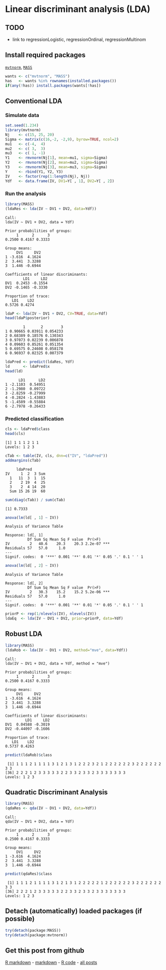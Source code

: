 Linear discriminant analysis (LDA)
=========================

TODO
-------------------------

 - link to regressionLogistic, regressionOrdinal, regressionMultinom

Install required packages
-------------------------

[`mvtnorm`](http://cran.r-project.org/package=mvtnorm), [`MASS`](http://cran.r-project.org/package=MASS)


```r
wants <- c("mvtnorm", "MASS")
has   <- wants %in% rownames(installed.packages())
if(any(!has)) install.packages(wants[!has])
```


Conventional LDA
-------------------------

### Simulate data


```r
set.seed(1.234)
library(mvtnorm)
Nj    <- c(15, 25, 20)
Sigma <- matrix(c(16,-2, -2,9), byrow=TRUE, ncol=2)
mu1   <- c(-4,  4)
mu2   <- c( 3,  3)
mu3   <- c( 1, -1)
Y1    <- rmvnorm(Nj[1], mean=mu1, sigma=Sigma)
Y2    <- rmvnorm(Nj[2], mean=mu2, sigma=Sigma)
Y3    <- rmvnorm(Nj[3], mean=mu3, sigma=Sigma)
Y     <- rbind(Y1, Y2, Y3)
IV    <- factor(rep(1:length(Nj), Nj))
Ydf   <- data.frame(IV, DV1=Y[ , 1], DV2=Y[ , 2])
```


### Run the analysis


```r
library(MASS)
(ldaRes <- lda(IV ~ DV1 + DV2, data=Ydf))
```

```
Call:
lda(IV ~ DV1 + DV2, data = Ydf)

Prior probabilities of groups:
     1      2      3 
0.2500 0.4167 0.3333 

Group means:
     DV1     DV2
1 -3.616  4.1624
2  3.441  3.3288
3  1.446 -0.6944

Coefficients of linear discriminants:
        LD1     LD2
DV1  0.2453 -0.1554
DV2 -0.1465 -0.3330

Proportion of trace:
   LD1    LD2 
0.5726 0.4274 
```



```r
ldaP <- lda(IV ~ DV1 + DV2, CV=TRUE, data=Ydf)
head(ldaP$posterior)
```

```
        1       2        3
1 0.90665 0.03911 0.054233
2 0.68389 0.18576 0.130343
3 0.97073 0.02239 0.006878
4 0.09603 0.85261 0.051354
5 0.69575 0.24608 0.058178
6 0.96937 0.02325 0.007379
```



```r
ldaPred <- predict(ldaRes, Ydf)
ld      <- ldaPred$x
head(ld)
```

```
      LD1      LD2
1 -2.1103  0.54951
2 -1.2980  0.09722
3 -2.8259 -0.27999
4 -0.2824 -1.43883
5 -1.4589 -0.55884
6 -2.7978 -0.26433
```


### Predicted classification


```r
cls <- ldaPred$class
head(cls)
```

```
[1] 1 1 1 2 1 1
Levels: 1 2 3
```



```r
cTab <- table(IV, cls, dnn=c("IV", "ldaPred"))
addmargins(cTab)
```

```
     ldaPred
IV     1  2  3 Sum
  1   11  3  1  15
  2    2 19  4  25
  3    2  4 14  20
  Sum 15 26 19  60
```

```r
sum(diag(cTab)) / sum(cTab)
```

```
[1] 0.7333
```



```r
anova(lm(ld[ , 1] ~ IV))
```

```
Analysis of Variance Table

Response: ld[, 1]
          Df Sum Sq Mean Sq F value  Pr(>F)    
IV         2   40.6    20.3    20.3 2.2e-07 ***
Residuals 57   57.0     1.0                    
---
Signif. codes:  0 '***' 0.001 '**' 0.01 '*' 0.05 '.' 0.1 ' ' 1 
```

```r
anova(lm(ld[ , 2] ~ IV))
```

```
Analysis of Variance Table

Response: ld[, 2]
          Df Sum Sq Mean Sq F value  Pr(>F)    
IV         2   30.3    15.2    15.2 5.2e-06 ***
Residuals 57   57.0     1.0                    
---
Signif. codes:  0 '***' 0.001 '**' 0.01 '*' 0.05 '.' 0.1 ' ' 1 
```



```r
priorP <- rep(1/nlevels(IV), nlevels(IV))
ldaEq  <- lda(IV ~ DV1 + DV2, prior=priorP, data=Ydf)
```


Robust LDA
-------------------------


```r
library(MASS)
(ldaRob <- lda(IV ~ DV1 + DV2, method="mve", data=Ydf))
```

```
Call:
lda(IV ~ DV1 + DV2, data = Ydf, method = "mve")

Prior probabilities of groups:
     1      2      3 
0.2500 0.4167 0.3333 

Group means:
     DV1     DV2
1 -3.616  4.1624
2  3.441  3.3288
3  1.446 -0.6944

Coefficients of linear discriminants:
         LD1     LD2
DV1  0.04588 -0.3019
DV2 -0.44097 -0.1606

Proportion of trace:
   LD1    LD2 
0.5737 0.4263 
```

```r
predict(ldaRob)$class
```

```
 [1] 1 1 1 2 1 1 1 1 3 1 2 1 3 1 2 2 2 3 2 1 2 2 2 2 2 2 3 2 2 2 2 2 2 3 3
[36] 2 2 2 1 2 3 3 3 3 3 2 2 3 3 2 3 3 2 3 3 3 3 3 3 3
Levels: 1 2 3
```


Quadratic Discriminant Analysis
-------------------------


```r
library(MASS)
(qdaRes <- qda(IV ~ DV1 + DV2, data=Ydf))
```

```
Call:
qda(IV ~ DV1 + DV2, data = Ydf)

Prior probabilities of groups:
     1      2      3 
0.2500 0.4167 0.3333 

Group means:
     DV1     DV2
1 -3.616  4.1624
2  3.441  3.3288
3  1.446 -0.6944
```

```r
predict(qdaRes)$class
```

```
 [1] 1 1 1 2 1 1 1 1 3 1 2 1 3 1 2 2 2 2 2 1 2 2 2 2 2 2 3 2 2 2 2 2 2 3 3
[36] 2 2 2 1 2 3 3 3 3 3 2 2 3 3 2 3 3 2 3 3 3 3 3 3 3
Levels: 1 2 3
```


Detach (automatically) loaded packages (if possible)
-------------------------


```r
try(detach(package:MASS))
try(detach(package:mvtnorm))
```


Get this post from github
----------------------------------------------

[R markdown](https://github.com/dwoll/RExRepos/raw/master/Rmd/multLDA.Rmd) - [markdown](https://github.com/dwoll/RExRepos/raw/master/md/multLDA.md) - [R code](https://github.com/dwoll/RExRepos/raw/master/R/multLDA.R) - [all posts](https://github.com/dwoll/RExRepos)
